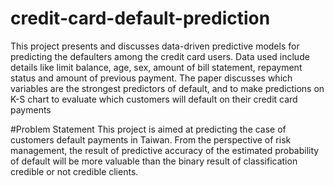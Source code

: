 # credit-card-default-prediction
This project presents and discusses data-driven predictive models for predicting the defaulters among the credit card users. Data used include details like limit balance, age, sex, amount of bill statement, repayment status and amount of previous payment. The paper discusses which variables are the strongest predictors of default, and to make predictions on K-S chart to evaluate which customers will default on their credit card payments


#Problem Statement 
This project is aimed at predicting the case of customers default
payments in Taiwan. From the perspective of risk management, the result of predictive accuracy of the estimated probability of default will be more valuable than the binary result of classification  credible or not credible clients.
